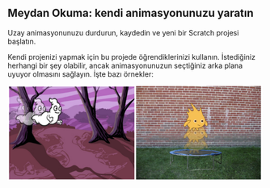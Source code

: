 ## Meydan Okuma: kendi animasyonunuzu yaratın

Uzay animasyonunuzu durdurun, kaydedin ve yeni bir Scratch projesi başlatın.

Kendi projenizi yapmak için bu projede öğrendiklerinizi kullanın. İstediğiniz herhangi bir şey olabilir, ancak animasyonunuzun seçtiğiniz arka plana uyuyor olmasını sağlayın. İşte bazı örnekler:

![ekran görüntüsü](images/space-egs.png)